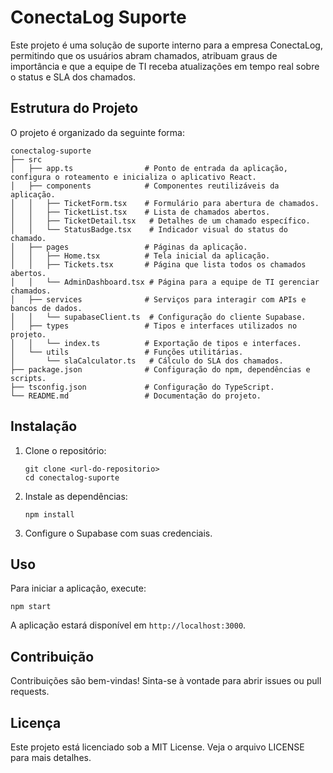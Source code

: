 # ConectaLog Suporte

Este projeto é uma solução de suporte interno para a empresa ConectaLog, permitindo que os usuários abram chamados, atribuam graus de importância e que a equipe de TI receba atualizações em tempo real sobre o status e SLA dos chamados.

## Estrutura do Projeto

O projeto é organizado da seguinte forma:

```
conectalog-suporte
├── src
│   ├── app.ts                # Ponto de entrada da aplicação, configura o roteamento e inicializa o aplicativo React.
│   ├── components            # Componentes reutilizáveis da aplicação.
│   │   ├── TicketForm.tsx    # Formulário para abertura de chamados.
│   │   ├── TicketList.tsx    # Lista de chamados abertos.
│   │   ├── TicketDetail.tsx   # Detalhes de um chamado específico.
│   │   └── StatusBadge.tsx    # Indicador visual do status do chamado.
│   ├── pages                 # Páginas da aplicação.
│   │   ├── Home.tsx          # Tela inicial da aplicação.
│   │   ├── Tickets.tsx       # Página que lista todos os chamados abertos.
│   │   └── AdminDashboard.tsx # Página para a equipe de TI gerenciar chamados.
│   ├── services              # Serviços para interagir com APIs e bancos de dados.
│   │   └── supabaseClient.ts  # Configuração do cliente Supabase.
│   ├── types                 # Tipos e interfaces utilizados no projeto.
│   │   └── index.ts          # Exportação de tipos e interfaces.
│   └── utils                 # Funções utilitárias.
│       └── slaCalculator.ts   # Cálculo do SLA dos chamados.
├── package.json              # Configuração do npm, dependências e scripts.
├── tsconfig.json             # Configuração do TypeScript.
└── README.md                 # Documentação do projeto.
```

## Instalação

1. Clone o repositório:
   ```
   git clone <url-do-repositorio>
   cd conectalog-suporte
   ```

2. Instale as dependências:
   ```
   npm install
   ```

3. Configure o Supabase com suas credenciais.

## Uso

Para iniciar a aplicação, execute:
```
npm start
```

A aplicação estará disponível em `http://localhost:3000`.

## Contribuição

Contribuições são bem-vindas! Sinta-se à vontade para abrir issues ou pull requests.

## Licença

Este projeto está licenciado sob a MIT License. Veja o arquivo LICENSE para mais detalhes.